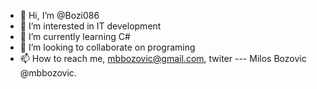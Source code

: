 - 👋 Hi, I’m @Bozi086
- 👀 I’m interested in IT development
- 🌱 I’m currently learning C#
- 💞️ I’m looking to collaborate on programing
- 📫 How to reach me, mbbozovic@gmail.com, twiter --- Milos Bozovic @mbbozovic.

<!---
Bozi086/Bozi086 is a ✨ special ✨ repository because its `README.md` (this file) appears on your GitHub profile.
You can click the Preview link to take a look at your changes.
--->
